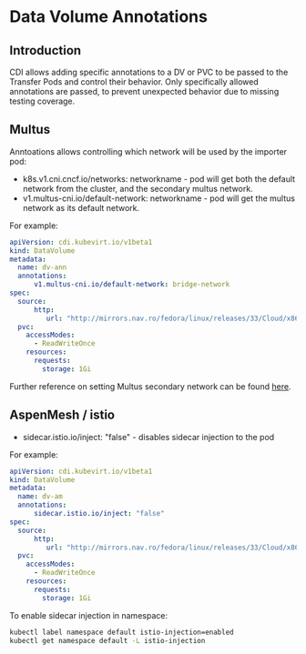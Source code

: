 # Data Volume Annotations

## Introduction

CDI allows adding specific annotations to a DV or PVC to be passed to the Transfer Pods and control their behavior. Only specifically allowed annotations are passed, to prevent unexpected behavior due to missing testing coverage.

## Multus
Anntoations allows controlling which network will be used by the importer pod:
 * k8s.v1.cni.cncf.io/networks: networkname - pod will get both the default network from the cluster, and the secondary multus network.
 * v1.multus-cni.io/default-network: networkname - pod will get the multus network as its default network.

For example:

```yaml
apiVersion: cdi.kubevirt.io/v1beta1
kind: DataVolume
metadata:
  name: dv-ann
  annotations:
      v1.multus-cni.io/default-network: bridge-network
spec:
  source:
      http:
         url: "http://mirrors.nav.ro/fedora/linux/releases/33/Cloud/x86_64/images/Fedora-Cloud-Base-33-1.2.x86_64.qcow2"
  pvc:
    accessModes:
      - ReadWriteOnce
    resources:
      requests:
        storage: 1Gi
```

Further reference on setting Multus secondary network can be found [here](https://kubevirt.io/2020/Multiple-Network-Attachments-with-bridge-CNI.html).

## AspenMesh / istio

 * sidecar.istio.io/inject: "false" - disables sidecar injection to the pod

For example:

```yaml
apiVersion: cdi.kubevirt.io/v1beta1
kind: DataVolume
metadata:
  name: dv-am
  annotations:
      sidecar.istio.io/inject: "false"
spec:
  source:
      http:
         url: "http://mirrors.nav.ro/fedora/linux/releases/33/Cloud/x86_64/images/Fedora-Cloud-Base-33-1.2.x86_64.qcow2"
  pvc:
    accessModes:
      - ReadWriteOnce
    resources:
      requests:
        storage: 1Gi
```

To enable sidecar injection in namespace:

```bash
kubectl label namespace default istio-injection=enabled
kubectl get namespace default -L istio-injection
```
